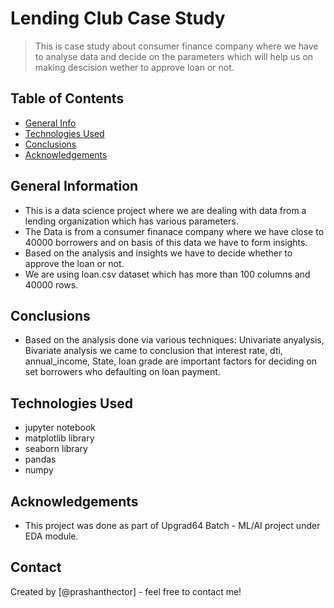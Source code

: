 # Lending Club Case Study
> This is case study about consumer finance company where we have to analyse data and decide on the parameters which will help us on making descision wether to approve loan or not.


## Table of Contents
* [General Info](#general-information)
* [Technologies Used](#technologies-used)
* [Conclusions](#conclusions)
* [Acknowledgements](#acknowledgements)


## General Information
- This is a data science project where we are dealing with data from a lending organization which has various parameters.
- The Data is from a consumer finanace company where we have close to 40000 borrowers and on basis of this data we have to form insights.
- Based on the analysis and insights we have to decide whether to approve the loan or not.
- We are using loan.csv dataset which has more than 100 columns and 40000 rows.

## Conclusions
- Based on the analysis done via various techniques: Univariate anyalysis, Bivariate analysis we came to conclusion that interest rate, dti, annual_income, State, loan grade are important factors for deciding on set borrowers who defaulting on loan payment.


## Technologies Used
- jupyter notebook
- matplotlib library
- seaborn library
- pandas
- numpy

## Acknowledgements
- This project was done as part of Upgrad64 Batch - ML/AI project under EDA module.



## Contact
Created by [@prashanthector] - feel free to contact me!


<!-- Optional -->
<!-- ## License -->
<!-- This project is open source and available under the [... License](). -->

<!-- You don't have to include all sections - just the one's relevant to your project -->
